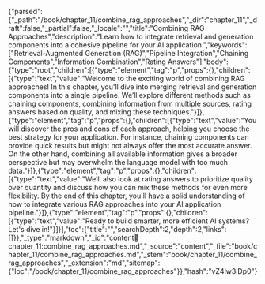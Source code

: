 {"parsed":{"_path":"/book/chapter_11/combine_rag_approaches","_dir":"chapter_11","_draft":false,"_partial":false,"_locale":"","title":"Combining RAG Approaches","description":"Learn how to integrate retrieval and generation components into a cohesive pipeline for your AI application.","keywords":["Retrieval-Augmented Generation (RAG)","Pipeline Integration","Chaining Components","Information Combination","Rating Answers"],"body":{"type":"root","children":[{"type":"element","tag":"p","props":{},"children":[{"type":"text","value":"Welcome to the exciting world of combining RAG approaches! In this chapter, you'll dive into merging retrieval and generation components into a single pipeline. We’ll explore different methods such as chaining components, combining information from multiple sources, rating answers based on quality, and mixing these techniques."}]},{"type":"element","tag":"p","props":{},"children":[{"type":"text","value":"You will discover the pros and cons of each approach, helping you choose the best strategy for your application. For instance, chaining components can provide quick results but might not always offer the most accurate answer. On the other hand, combining all available information gives a broader perspective but may overwhelm the language model with too much data."}]},{"type":"element","tag":"p","props":{},"children":[{"type":"text","value":"We’ll also look at rating answers to prioritize quality over quantity and discuss how you can mix these methods for even more flexibility. By the end of this chapter, you'll have a solid understanding of how to integrate various RAG approaches into your AI application pipeline."}]},{"type":"element","tag":"p","props":{},"children":[{"type":"text","value":"Ready to build smarter, more efficient AI systems? Let's dive in!"}]}],"toc":{"title":"","searchDepth":2,"depth":2,"links":[]}},"_type":"markdown","_id":"content:book:chapter_11:combine_rag_approaches.md","_source":"content","_file":"book/chapter_11/combine_rag_approaches.md","_stem":"book/chapter_11/combine_rag_approaches","_extension":"md","sitemap":{"loc":"/book/chapter_11/combine_rag_approaches"}},"hash":"vZ4lw3iDp0"}